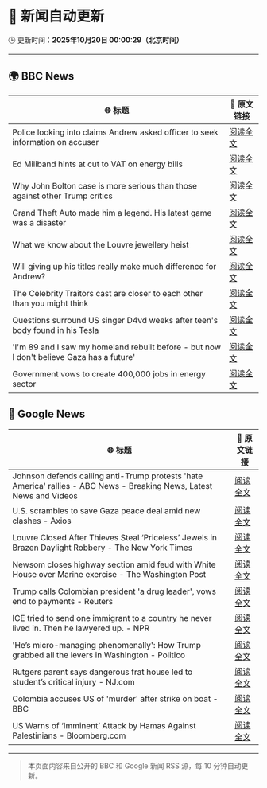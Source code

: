 # 🧠 新闻自动更新

🕒 更新时间：**2025年10月20日 00:00:29（北京时间）**

---

## 🌍 BBC News

| 🌐 标题 | 🔗 原文链接 |
|--------|-------------|
| Police looking into claims Andrew asked officer to seek information on accuser | [阅读全文](https://www.bbc.com/news/articles/c3970mxwz9vo?at_medium=RSS&at_campaign=rss) |
| Ed Miliband hints at cut to VAT on energy bills | [阅读全文](https://www.bbc.com/news/articles/cdjrg4vylzko?at_medium=RSS&at_campaign=rss) |
| Why John Bolton case is more serious than those against other Trump critics | [阅读全文](https://www.bbc.com/news/articles/cnvejvr5gn6o?at_medium=RSS&at_campaign=rss) |
| Grand Theft Auto made him a legend. His latest game was a disaster | [阅读全文](https://www.bbc.com/news/articles/c4gzn34gwvwo?at_medium=RSS&at_campaign=rss) |
| What we know about the Louvre jewellery heist | [阅读全文](https://www.bbc.com/news/articles/cg7nrlkg0zxo?at_medium=RSS&at_campaign=rss) |
| Will giving up his titles really make much difference for Andrew? | [阅读全文](https://www.bbc.com/news/articles/cd670x96600o?at_medium=RSS&at_campaign=rss) |
| The Celebrity Traitors cast are closer to each other than you might think | [阅读全文](https://www.bbc.com/news/articles/cj3z5yj4l60o?at_medium=RSS&at_campaign=rss) |
| Questions surround US singer D4vd weeks after teen's body found in his Tesla | [阅读全文](https://www.bbc.com/news/articles/c205g10g0nvo?at_medium=RSS&at_campaign=rss) |
| 'I'm 89 and I saw my homeland rebuilt before - but now I don't believe Gaza has a future' | [阅读全文](https://www.bbc.com/news/articles/c87400e3j5eo?at_medium=RSS&at_campaign=rss) |
| Government vows to create 400,000 jobs in energy sector | [阅读全文](https://www.bbc.com/news/articles/c3vnr45x5qyo?at_medium=RSS&at_campaign=rss) |

## 📰 Google News

| 🌐 标题 | 🔗 原文链接 |
|--------|-------------|
| Johnson defends calling anti-Trump protests 'hate America' rallies - ABC News - Breaking News, Latest News and Videos | [阅读全文](https://news.google.com/rss/articles/CBMiqwFBVV95cUxPU25HVDl2THlfMjJxMnlMX3hNTjg1VzEycnZUTVFNWWFJWXBRLV9yZHhwOTlOdlU4NkM4NUw0Ml9SenJJMVZEc29DUXJGM0dMdWd3eXEyRjdlS0JWQzBRYzRUN3RLVmg0NVVIeTdoTE5hZzJpQU9Tdmo5dEVoMU4wMVd3TmRLOHNlTnltd2llcE85MUxBZ3dYdnRvUWdMaWlEWS1RdXE0N2ZOVknSAbABQVVfeXFMT21FOHdfWnFhRkJUOEZTQXV6SlhiNXYwYUpWTG5pMVhwSU9oMUhHbTVrTFZ3a0xpR3NCZXl3Ty0zREhkaW4xZjNua1M1S3FHQjluQ1ZhUXZVOUM0dnlqb1lSUUlrOEdfY0NYMktiSWJubWlxNm1ZT2xEc2U5X0lZY2xhVjlhMTAxbVltZVpZcU4yTVFESUY1ZG45N2hRRnNPdzlDSUVSdE94WFl0RlZuMVI?oc=5) |
| U.S. scrambles to save Gaza peace deal amid new clashes - Axios | [阅读全文](https://news.google.com/rss/articles/CBMibkFVX3lxTFBuQk5hY1BFQVY4RWR0c3BBdWxyakFVZjdJSEF5Vy1pTThrOVVoZVJ0bmxJTVU3VE4xclNSUXNRVkJabXc2NVZha3RheUpDMDRuMXIwdnpjamtmNnd0aE9DUFd0MnBGY0RJTzI0X2xR?oc=5) |
| Louvre Closed After Thieves Steal ‘Priceless’ Jewels in Brazen Daylight Robbery - The New York Times | [阅读全文](https://news.google.com/rss/articles/CBMifkFVX3lxTE5PNDU0NTVucXBOdnNuUTNWWUlUZ0tmZVFVNHA5cWhQcEFJS09tRzVJQUQ3UlA3ZnFRcnd4bEgyNXc4SERhb2dEam5UTVVhWks0U3U5ZUR4TWJ5b0NUUjJGVjBQMG5NbFlXRzZWNTZISWJzSDd5OTdXSEwwMjQ1QQ?oc=5) |
| Newsom closes highway section amid feud with White House over Marine exercise - The Washington Post | [阅读全文](https://news.google.com/rss/articles/CBMikAFBVV95cUxNRDVKdU9Wb1l4ZGlkTlkyanpON0VBZXpjNjFzY2VnV0MtWklSTFpWNzZFTkRtZGd6UU9vLUZKNG5OSXNjNm5YVDVOTnNvbERQcUNtTjNmVHJqSEhIcHNxRVNtQTdiT3hZQjhKWVZuZlVYNTNHZE5EYkdxTXJhRWVzOWVhZm0yd0tZR3Z4SVFZa1o?oc=5) |
| Trump calls Colombian president 'a drug leader', vows end to payments - Reuters | [阅读全文](https://news.google.com/rss/articles/CBMitAFBVV95cUxNdkdxaEhGVnNFY3JUbU9UVW5UYU12Y0loM09xdkF1SkdYTnoza2t2d2VRZ2dzNV9DWm00VGo1M3VoYk1GVWItZzk4WEl2TXBtMGExR0VNdmJXU1ZHa3BaOVlsLVBiOXVqcTdDUVZIV01CenQ4dDlDUWk3eDlqR1c0cHBfRVBLYThHZGk5U2c3aV9WZ2k0ZHR0TlRXRlZocXI1M1kxODZTeVdJLU0tNUE5UVpmNHg?oc=5) |
| ICE tried to send one immigrant to a country he never lived in. Then he lawyered up. - NPR | [阅读全文](https://news.google.com/rss/articles/CBMihgFBVV95cUxNd3JybkJGdGpQSDAwX3g3Wm1yUzBZZTBZVjRJMHBGMi01R1RyMFAyUjlyejVraDRlTWtUT1ZfNHB4eWJyaFQ1cmwtdVNvQnBLRGx6ZlJlMDVVSjFHc0c4b0p5aVVFbGotYXUxRGhlcDlLT0dEODFkZnV5dzlPLU4zdjk4Sk5KQQ?oc=5) |
| 'He’s micro-managing phenomenally': How Trump grabbed all the levers in Washington - Politico | [阅读全文](https://news.google.com/rss/articles/CBMihwFBVV95cUxQWlBNd0N0aFpKenY4OVIzYm13QWhJa05Ucm9TMi1rNElPRG9GMlFzNHlMOVhUVnRUUk5fQUxVLThPQ3U4SnBYUngwM0xRa3hvZlNQTGRCWG83R0lLRlNHel9WS1Bhb1RXR1VOWEZHS0U1dHY5emRPcldHZlluNHZTbG9yVFNnMms?oc=5) |
| Rutgers parent says dangerous frat house led to student’s critical injury - NJ.com | [阅读全文](https://news.google.com/rss/articles/CBMisgFBVV95cUxNU2t0WlA1VmNnZ2xCLTU2d2c5ejlqUl9IajdwSVFNYkhSYWQ4LVdQVlVLZERPUFRMcm80bTRvczNmbDEya3VqZzR6YmZqR3dXX1VUTkZhemVtLTVKS0JjWnVGbHFlZl9tZzBfT01Fc2QwX05LYlhUdVVxMUwxeVBhY0J0dVh1RnluODFjbUozeTFIOE9rQXUwMjVILVMwaXpCUlpjbGplNjBxQmN1NVloa1dB?oc=5) |
| Colombia accuses US of 'murder' after strike on boat - BBC | [阅读全文](https://news.google.com/rss/articles/CBMiWkFVX3lxTE92N1ZYOXQ0ejM3V0JhMWxiTjRzYV8zQ3pCM3UzUkhIdF90MjZwUlhvWk5UMkhiVHR0SUx2TkloN1V6VmE3S2JMa09BS0JzbFZkVXBpd2FJMHdHZ9IBX0FVX3lxTE1zd2s5RzZaZHU0OGdfZExpTWNiVVJOYTVVaDV0VFd1ZEpTbEszaUZuYlNXMkxaZ3F1QllRNURjTTFJVXA5ZnE3NkdoN2hLVmZVR2U1SkpkdFFQdVpEX3pZ?oc=5) |
| US Warns of ‘Imminent’ Attack by Hamas Against Palestinians - Bloomberg.com | [阅读全文](https://news.google.com/rss/articles/CBMirAFBVV95cUxOWmZpdy1hR0FmcFN5ZTh6aUJGY1FzaEpsU3RBSDA3X0NjSHZkeFZFUlhwODB3MlFPR2dfeDRmd2JtVS1lQmFNdjM3NmJ6OFpWRHp1SmhnYmpTVVROa2VFc0V2NXpTWGpWUTZuQld6VFp1cEtzeGdVNXZBYnJ1eEFGa3ItMGdtV3hSMUhBaUE1a1VHZEk3TWhCb0J1R3kydmlRa1ZKTnZpbnQ2SC1r?oc=5) |

---
> 本页面内容来自公开的 BBC 和 Google 新闻 RSS 源，每 10 分钟自动更新。